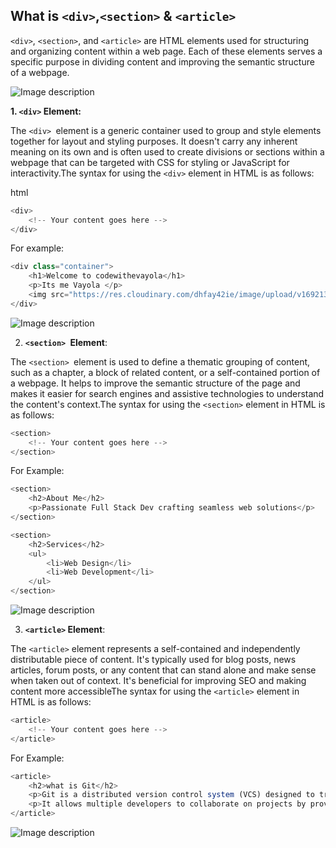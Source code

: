## What is `<div>`,`<section>` & `<article>`

`<div>`, `<section>`, and `<article>` are HTML elements used for structuring and organizing content within a web page. Each of these elements serves a specific purpose in dividing content and improving the semantic structure of a webpage.

![Image description](https://dev-to-uploads.s3.amazonaws.com/uploads/articles/gddpk1fnpiutu5h6m7xx.jpeg)

**1. `<div>` Element:**

The `<div> `element is a generic container used to group and style elements together for layout and styling purposes. It doesn't carry any inherent meaning on its own and is often used to create divisions or sections within a webpage that can be targeted with CSS for styling or JavaScript for interactivity.The syntax for using the `<div>` element in HTML is as follows:

html

```javascript
<div>
    <!-- Your content goes here -->
</div>
```
For example:

```javascript
<div class="container">
    <h1>Welcome to codewithevayola</h1>
    <p>Its me Vayola </p>
    <img src="https://res.cloudinary.com/dhfay42ie/image/upload/v1692137113/WhatsApp_Image_2023-08-15_at_6.04.19_PM_jlfydk.jpg" alt="An image">
</div>
```

![Image description](https://dev-to-uploads.s3.amazonaws.com/uploads/articles/hgmil92lzjq8mrjxo2rs.jpeg)

2. **`<section> `Element**:

The `<section> `element is used to define a thematic grouping of content, such as a chapter, a block of related content, or a self-contained portion of a webpage. It helps to improve the semantic structure of the page and makes it easier for search engines and assistive technologies to understand the content's context.The syntax for using the `<section>` element in HTML is as follows:

```javascript
<section>
    <!-- Your content goes here -->
</section>
```

For Example:

```javascript
<section>
    <h2>About Me</h2>
    <p>Passionate Full Stack Dev crafting seamless web solutions</p>
</section>

<section>
    <h2>Services</h2>
    <ul>
        <li>Web Design</li>
        <li>Web Development</li>
    </ul>
</section>
```

![Image description](https://dev-to-uploads.s3.amazonaws.com/uploads/articles/fh2s34hdhzha8pq76soa.jpeg)

3. **`<article>` Element**:

The `<article>` element represents a self-contained and independently distributable piece of content. It's typically used for blog posts, news articles, forum posts, or any content that can stand alone and make sense when taken out of context. It's beneficial for improving SEO and making content more accessibleThe syntax for using the `<article>` element in HTML is as follows:

```javascript
<article>
    <!-- Your content goes here -->
</article>
```

For Example:

```javascript
<article>
    <h2>what is Git</h2>
    <p>Git is a distributed version control system (VCS) designed to track changes in source code during software development. </p>
    <p>It allows multiple developers to collaborate on projects by providing a framework for managing and recording changes to the codebase over time</p>
</article>
```

![Image description](https://dev-to-uploads.s3.amazonaws.com/uploads/articles/6wloregkwinjfgnw8myv.jpeg)
